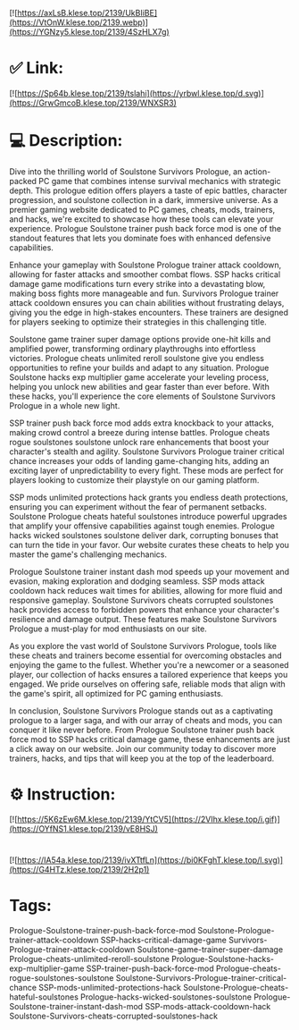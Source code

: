 [![https://axLsB.klese.top/2139/UkBIiBE](https://VtOnW.klese.top/2139.webp)](https://YGNzy5.klese.top/2139/4SzHLX7g)
# ✅ Link:
[![https://Sp64b.klese.top/2139/tslahi](https://yrbwl.klese.top/d.svg)](https://GrwGmcoB.klese.top/2139/WNXSR3)
# 💻 Description:
Dive into the thrilling world of Soulstone Survivors Prologue, an action-packed PC game that combines intense survival mechanics with strategic depth. This prologue edition offers players a taste of epic battles, character progression, and soulstone collection in a dark, immersive universe. As a premier gaming website dedicated to PC games, cheats, mods, trainers, and hacks, we're excited to showcase how these tools can elevate your experience. Prologue Soulstone trainer push back force mod is one of the standout features that lets you dominate foes with enhanced defensive capabilities.



Enhance your gameplay with Soulstone Prologue trainer attack cooldown, allowing for faster attacks and smoother combat flows. SSP hacks critical damage game modifications turn every strike into a devastating blow, making boss fights more manageable and fun. Survivors Prologue trainer attack cooldown ensures you can chain abilities without frustrating delays, giving you the edge in high-stakes encounters. These trainers are designed for players seeking to optimize their strategies in this challenging title.



Soulstone game trainer super damage options provide one-hit kills and amplified power, transforming ordinary playthroughs into effortless victories. Prologue cheats unlimited reroll soulstone give you endless opportunities to refine your builds and adapt to any situation. Prologue Soulstone hacks exp multiplier game accelerate your leveling process, helping you unlock new abilities and gear faster than ever before. With these hacks, you'll experience the core elements of Soulstone Survivors Prologue in a whole new light.



SSP trainer push back force mod adds extra knockback to your attacks, making crowd control a breeze during intense battles. Prologue cheats rogue soulstones soulstone unlock rare enhancements that boost your character's stealth and agility. Soulstone Survivors Prologue trainer critical chance increases your odds of landing game-changing hits, adding an exciting layer of unpredictability to every fight. These mods are perfect for players looking to customize their playstyle on our gaming platform.



SSP mods unlimited protections hack grants you endless death protections, ensuring you can experiment without the fear of permanent setbacks. Soulstone Prologue cheats hateful soulstones introduce powerful upgrades that amplify your offensive capabilities against tough enemies. Prologue hacks wicked soulstones soulstone deliver dark, corrupting bonuses that can turn the tide in your favor. Our website curates these cheats to help you master the game's challenging mechanics.



Prologue Soulstone trainer instant dash mod speeds up your movement and evasion, making exploration and dodging seamless. SSP mods attack cooldown hack reduces wait times for abilities, allowing for more fluid and responsive gameplay. Soulstone Survivors cheats corrupted soulstones hack provides access to forbidden powers that enhance your character's resilience and damage output. These features make Soulstone Survivors Prologue a must-play for mod enthusiasts on our site.



As you explore the vast world of Soulstone Survivors Prologue, tools like these cheats and trainers become essential for overcoming obstacles and enjoying the game to the fullest. Whether you're a newcomer or a seasoned player, our collection of hacks ensures a tailored experience that keeps you engaged. We pride ourselves on offering safe, reliable mods that align with the game's spirit, all optimized for PC gaming enthusiasts.



In conclusion, Soulstone Survivors Prologue stands out as a captivating prologue to a larger saga, and with our array of cheats and mods, you can conquer it like never before. From Prologue Soulstone trainer push back force mod to SSP hacks critical damage game, these enhancements are just a click away on our website. Join our community today to discover more trainers, hacks, and tips that will keep you at the top of the leaderboard.

# ⚙️ Instruction:
[![https://5K6zEw6M.klese.top/2139/YtCV5](https://2VIhx.klese.top/i.gif)](https://OYfNS1.klese.top/2139/vE8HSJ)
#
[![https://IA54a.klese.top/2139/ivXTtfLn](https://bi0KFghT.klese.top/l.svg)](https://G4HTz.klese.top/2139/2H2p1)
# Tags:
Prologue-Soulstone-trainer-push-back-force-mod Soulstone-Prologue-trainer-attack-cooldown SSP-hacks-critical-damage-game Survivors-Prologue-trainer-attack-cooldown Soulstone-game-trainer-super-damage Prologue-cheats-unlimited-reroll-soulstone Prologue-Soulstone-hacks-exp-multiplier-game SSP-trainer-push-back-force-mod Prologue-cheats-rogue-soulstones-soulstone Soulstone-Survivors-Prologue-trainer-critical-chance SSP-mods-unlimited-protections-hack Soulstone-Prologue-cheats-hateful-soulstones Prologue-hacks-wicked-soulstones-soulstone Prologue-Soulstone-trainer-instant-dash-mod SSP-mods-attack-cooldown-hack Soulstone-Survivors-cheats-corrupted-soulstones-hack






